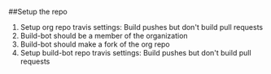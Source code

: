 ##Setup the repo

1) Setup org repo travis settings: Build pushes but don't build pull requests
2) Build-bot should be a member of the organization
2) Build-bot should make a fork of the org repo
3) Setup build-bot repo travis settings: Build pushes but don't build pull requests